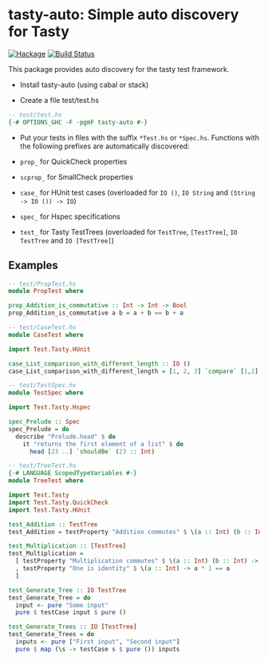 # tasty-auto: Simple auto discovery for Tasty

[![Hackage](https://img.shields.io/hackage/v/tasty-auto.svg)](https://hackage.haskell.org/package/tasty-auto)
[![Build Status](https://secure.travis-ci.org/minad/tasty-auto.png?branch=master)](http://travis-ci.org/minad/tasty-auto)

This package provides auto discovery for the tasty test framework.

* Install tasty-auto (using cabal or stack)

* Create a file test/test.hs

``` haskell
-- test/test.hs
{-# OPTIONS_GHC -F -pgmF tasty-auto #-}
```

* Put your tests in files with the suffix `*Test.hs` or `*Spec.hs`. Functions
with the following prefixes are automatically discovered:

* `prop_` for QuickCheck properties
* `scprop_` for SmallCheck properties
* `case_` for HUnit test cases (overloaded for `IO ()`, `IO String` and `(String -> IO ()) -> IO`)
* `spec_` for Hspec specifications
* `test_` for Tasty TestTrees (overloaded for `TestTree`, `[TestTree]`, `IO TestTree` and `IO [TestTree]`)

## Examples

``` haskell
-- test/PropTest.hs
module PropTest where

prop_Addition_is_commutative :: Int -> Int -> Bool
prop_Addition_is_commutative a b = a + b == b + a
```

``` haskell
-- test/CaseTest.hs
module CaseTest where

import Test.Tasty.HUnit

case_List_comparison_with_different_length :: IO ()
case_List_comparison_with_different_length = [1, 2, 3] `compare` [1,2] @?= GT
```

``` haskell
-- test/TestSpec.hs
module TestSpec where

import Test.Tasty.Hspec

spec_Prelude :: Spec
spec_Prelude = do
  describe "Prelude.head" $ do
    it "returns the first element of a list" $ do
      head [23 ..] `shouldBe` (23 :: Int)
```

``` haskell
-- test/TreeTest.hs
{-# LANGUAGE ScopedTypeVariables #-}
module TreeTest where

import Test.Tasty
import Test.Tasty.QuickCheck
import Test.Tasty.HUnit

test_Addition :: TestTree
test_Addition = testProperty "Addition commutes" $ \(a :: Int) (b :: Int) -> a + b == b + a

test_Multiplication :: [TestTree]
test_Multiplication =
  [ testProperty "Multiplication commutes" $ \(a :: Int) (b :: Int) -> a * b == b * a
  , testProperty "One is identity" $ \(a :: Int) -> a * 1 == a
  ]

test_Generate_Tree :: IO TestTree
test_Generate_Tree = do
  input <- pure "Some input"
  pure $ testCase input $ pure ()

test_Generate_Trees :: IO [TestTree]
test_Generate_Trees = do
  inputs <- pure ["First input", "Second input"]
  pure $ map (\s -> testCase s $ pure ()) inputs
```
